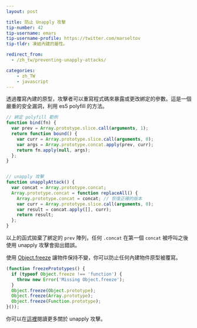 ```yaml
---
layout: post

title: 防止 Unapply 攻擊
tip-number: 42
tip-username: emars
tip-username-profile: https://twitter.com/marseltov
tip-tldr: 凍結內建的屬性。

redirect_from:
  - /zh_tw/preventing-unapply-attacks/

categories:
    - zh_TW
    - javascript
---
```


透過覆寫內建的原型，攻擊者可以重寫程式碼來暴露或更改綁定的參數。這是一個嚴重的安全漏洞，利用 es5 polyfill 的方法。

```js
// 綁定 polyfill 範例
function bind(fn) {
  var prev = Array.prototype.slice.call(arguments, 1);
  return function bound() {
    var curr = Array.prototype.slice.call(arguments, 0);
    var args = Array.prototype.concat.apply(prev, curr);
    return fn.apply(null, args);
  };
}


// unapply 攻擊
function unapplyAttack() {
  var concat = Array.prototype.concat;
  Array.prototype.concat = function replaceAll() {
    Array.prototype.concat = concat; // 恢復正確的版本
    var curr = Array.prototype.slice.call(arguments, 0);
    var result = concat.apply([], curr);
    return result;
  };
}
```

以上的函式拋棄了綁定的 `prev` 陣列，任何 `.concat` 在第一個 `concat` 被呼叫之後使用 unapply 攻擊會拋出錯誤。

使用 [Object.freeze](https://developer.mozilla.org/en-US/docs/Web/JavaScript/Reference/Global_Objects/Object/freeze) 讓物件保持不變，你可以防止任何內建物件原型被覆寫。


```js
(function freezePrototypes() {
  if (typeof Object.freeze !== 'function') {
    throw new Error('Missing Object.freeze');
  }
  Object.freeze(Object.prototype);
  Object.freeze(Array.prototype);
  Object.freeze(Function.prototype);
}());
```

你可以在[這裡](https://glebbahmutov.com/blog/unapply-attack/)閱讀更多關於 unapply 攻擊。
